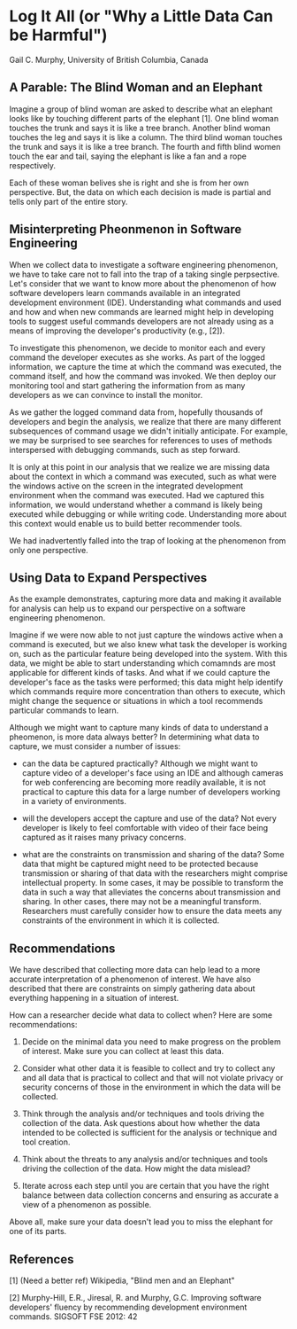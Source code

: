 # Log It All (or "Why a Little Data Can be Harmful")
Gail C. Murphy, University of British Columbia, Canada

## A Parable: The Blind Woman and an Elephant

Imagine a group of blind woman are asked to describe what an elephant
looks like by touching different parts of the elephant [1]. One blind woman
touches the trunk and says it is like a tree branch. Another blind woman
touches the leg and says it is like a column. The third blind woman
touches the trunk and says it is like a tree branch. The fourth and
fifth blind women touch the ear and tail, saying the elephant is like a
fan and a rope respectively.

Each of these woman belives she is right and she is from her own
perspective. But, the data on which each decision is made is partial
and tells only part of the entire story. 

## Misinterpreting Pheonmenon in Software Engineering

When we collect data to investigate a software engineering phenomenon,
we have to take care not to fall into the trap of a taking single
perpsective.  Let's consider that we want to know more about the
phenomenon of how software developers learn commands available in an
integrated development environment (IDE). Understanding what commands
and used and how and when new commands are learned might help in
developing tools to suggest useful commands developers are not already
using as a means of improving the developer's productivity (e.g.,
[2]).

To investigate this phenomenon, we decide to monitor each and every
command the developer executes as she works. As part of the logged
information, we capture the time at which the command was executed,
the command itself, and how the command was invoked. We then deploy
our monitoring tool and start gathering the information from as many
developers as we can convince to install the monitor.

As we gather the logged command data from, hopefully thousands of
developers and begin the analysis, we realize that there are many
different subsequences of command usage we didn't initially
anticipate.  For example, we may be surprised to see searches for
references to uses of methods interspersed with debugging commands,
such as step forward.

It is only at this point in our analysis that we realize we are
missing data about the context in which a command was executed, such
as what were the windows active on the screen in the integrated
development environment when the command was executed. Had we captured
this information, we would understand whether a command is likely
being executed while debugging or while writing code.  Understanding
more about this context would enable us to build better recommender
tools.

We had inadvertently falled into the trap of looking at the phenomenon
from only one perspective.

## Using Data to Expand Perspectives

As the example demonstrates, capturing more data and making it
available for analysis can help us to expand our perspective on a
software engineering phenomenon.

Imagine if we were now able to not just capture the windows active
when a command is executed, but we also knew what task the developer
is working on, such as the particular feature being developed into the
system. With this data, we might be able to start understanding which
comamnds are most applicable for different kinds of tasks. And what if
we could capture the developer's face as the tasks were performed;
this data might help identify which commands require more
concentration than others to execute, which might change the sequence
or situations in which a tool recommends particular commands to learn.

Although we might want to capture many kinds of data to understand a
pheomenon, is more data always better? In determining what data to
capture, we must consider a number of issues: 

* can the data be captured practically? Although we might want to
capture video of a developer's face using an IDE and although cameras
for web conferencing are becoming more readily available, it is not
practical to capture this data for a large number of developers
working in a variety of environments.

* will the developers accept the capture and use of the data? Not every
developer is likely to feel comfortable with video of their face being
captured as it raises many privacy concerns.

* what are the constraints on transmission and sharing of the data?
Some data that might be captured might need to be protected because
transmission or sharing of that data with the researchers might
comprise intellectual property. In some cases, it may be possible
to transform the data in such a way that alleviates the concerns
about transmission and sharing. In other cases, there may not
be a meaningful transform. Researchers must carefully consider
how to ensure the data meets any constraints of the environment
in which it is collected.

## Recommendations

We have described that collecting more data can help lead to a more
accurate interpretation of a phenomenon of interest. We have also
described that there are constraints on simply gathering data
about everything happening in a situation of interest.

How can a researcher decide what data to collect when? Here are
some recommendations:

1. Decide on the minimal data you need to make progress on the problem
of interest. Make sure you can collect at least this data.

2. Consider what other data it is feasible to collect and try to
collect any and all data that is practical to collect and that will
not violate privacy or security concerns of those in the environment
in which the data will be collected.

3. Think through the analysis and/or techniques and tools driving the
collection of the data. Ask questions about how whether the data
intended to be collected is sufficient for the analysis or technique
and tool creation.

4. Think about the threats to any analysis and/or techniques and
tools driving the collection of the data. How might the
data mislead?

5. Iterate across each step until you are certain that you have
the right balance between data collection concerns and
ensuring as accurate a view of a phenomenon as possible.

Above all, make sure your data doesn't lead you to miss
the elephant for one of its parts.

## References

[1] (Need a better ref) Wikipedia, "Blind men and an Elephant"

[2] Murphy-Hill, E.R., Jiresal, R. and Murphy, G.C. Improving software developers' fluency by recommending development environment commands. SIGSOFT FSE 2012: 42

